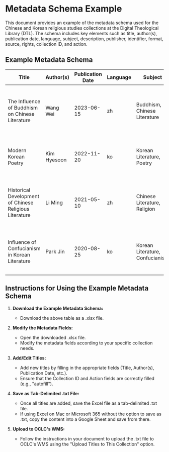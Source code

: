 # Metadata Schema Example

This document provides an example of the metadata schema used for the Chinese and Korean religious studies collections at the Digital Theological Library (DTL). The schema includes key elements such as title, author(s), publication date, language, subject, description, publisher, identifier, format, source, rights, collection ID, and action.

## Example Metadata Schema

| Title                                      | Author(s)   | Publication Date | Language | Subject                     | Description                                                                                         | Publisher                 | Identifier            | Format | Source                                           | Rights                                         | Collection ID | Action  |
|--------------------------------------------|-------------|------------------|----------|-----------------------------|-----------------------------------------------------------------------------------------------------|---------------------------|-----------------------|--------|-------------------------------------------------|------------------------------------------------|---------------|---------|
| The Influence of Buddhism on Chinese Literature | Wang Wei    | 2023-06-15       | zh       | Buddhism, Chinese Literature | This study explores the influence of Buddhism on Chinese literature during the Tang dynasty.        | Peking University Press   | ISBN 978-3-16-148410-0 | PDF    | Original manuscript housed at the National Library of China | Creative Commons Attribution 4.0 International License | 123456        | autofill |
| Modern Korean Poetry                       | Kim Hyesoon | 2022-11-20       | ko       | Korean Literature, Poetry    | An analysis of modern Korean poetry and its cultural significance.                                  | Seoul National University Press | ISBN 978-1-234-56789-7 | Print  | Original publication in KISS                     | Creative Commons Attribution 4.0 International License | 234567        | autofill |
| Historical Development of Chinese Religious Literature | Li Ming    | 2021-05-10       | zh       | Chinese Literature, Religion | A comprehensive study on the historical development of Chinese religious literature.                | Fudan University Press    | ISBN 978-0-12-345678-9 | PDF    | Original manuscript housed at the National Library of China | Creative Commons Attribution 4.0 International License | 345678        | autofill |
| Influence of Confucianism in Korean Literature | Park Jin   | 2020-08-25       | ko       | Korean Literature, Confucianism | This research examines the influence of Confucianism on Korean literature.                          | Yonsei University Press   | ISBN 978-9-87-654321-0 | Print  | Original publication in National Library of Korea Digital Library | Creative Commons Attribution 4.0 International License | 456789        | autofill |

## Instructions for Using the Example Metadata Schema

1. **Download the Example Metadata Schema:**
   - Download the above table as a .xlsx file.
   
2. **Modify the Metadata Fields:**
   - Open the downloaded .xlsx file.
   - Modify the metadata fields according to your specific collection needs. 

3. **Add/Edit Titles:**
   - Add new titles by filling in the appropriate fields (Title, Author(s), Publication Date, etc.).
   - Ensure that the Collection ID and Action fields are correctly filled (e.g., "autofill").

4. **Save as Tab-Delimited .txt File:**
   - Once all titles are added, save the Excel file as a tab-delimited .txt file.
   - If using Excel on Mac or Microsoft 365 without the option to save as .txt, copy the content into a Google Sheet and save from there.

5. **Upload to OCLC's WMS:**
   - Follow the instructions in your document to upload the .txt file to OCLC's WMS using the "Upload Titles to This Collection" option.
